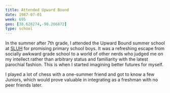 ```yaml
---
title: Attended Upward Bound
date: 1987-07-01
week: 695
geo: [38.628274,-90.266872]
type: school
---
```


In the summer after 7th grade, I attended the Upward Bound summer school at [SLUH](https://www.sluh.org/) for promising primary school boys. It was a refreshing escape from socially awkward grade school to a world of other nerds who judged me on my intellect rather than arbitrary status and familiarity with the latest parochial fashion. This is when I started imagining better futures for myself.

I played a lot of chess with a one-summer friend and got to know a few Juniors, which would prove valuable in integrating as a freshman with no peer friends later.
